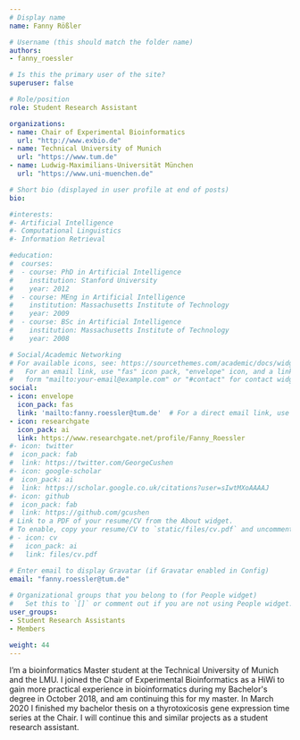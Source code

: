```yaml
---
# Display name
name: Fanny Rößler

# Username (this should match the folder name)
authors:
- fanny_roessler

# Is this the primary user of the site?
superuser: false

# Role/position
role: Student Research Assistant

organizations:
- name: Chair of Experimental Bioinformatics
  url: "http://www.exbio.de"
- name: Technical University of Munich
  url: "https://www.tum.de"
- name: Ludwig-Maximilians-Universität München
  url: "https://www.uni-muenchen.de"

# Short bio (displayed in user profile at end of posts)
bio:   

#interests:
#- Artificial Intelligence
#- Computational Linguistics
#- Information Retrieval

#education:
#  courses:
#  - course: PhD in Artificial Intelligence
#    institution: Stanford University
#    year: 2012
#  - course: MEng in Artificial Intelligence
#    institution: Massachusetts Institute of Technology
#    year: 2009
#  - course: BSc in Artificial Intelligence
#    institution: Massachusetts Institute of Technology
#    year: 2008

# Social/Academic Networking
# For available icons, see: https://sourcethemes.com/academic/docs/widgets/#icons
#   For an email link, use "fas" icon pack, "envelope" icon, and a link in the
#   form "mailto:your-email@example.com" or "#contact" for contact widget.
social:
- icon: envelope
  icon_pack: fas
  link: 'mailto:fanny.roessler@tum.de'  # For a direct email link, use "mailto:test@example.org".
- icon: researchgate
  icon_pack: ai
  link: https://www.researchgate.net/profile/Fanny_Roessler
#- icon: twitter
#  icon_pack: fab
#  link: https://twitter.com/GeorgeCushen
#- icon: google-scholar
#  icon_pack: ai
#  link: https://scholar.google.co.uk/citations?user=sIwtMXoAAAAJ
#- icon: github
#  icon_pack: fab
#  link: https://github.com/gcushen
# Link to a PDF of your resume/CV from the About widget.
# To enable, copy your resume/CV to `static/files/cv.pdf` and uncomment the lines below.  
# - icon: cv
#   icon_pack: ai
#   link: files/cv.pdf

# Enter email to display Gravatar (if Gravatar enabled in Config)
email: "fanny.roessler@tum.de"
  
# Organizational groups that you belong to (for People widget)
#   Set this to `[]` or comment out if you are not using People widget.  
user_groups:
- Student Research Assistants
- Members

weight: 44
---
```


I’m a bioinformatics Master student at the Technical University of Munich and the LMU. I joined the Chair of Experimental Bioinformatics as a HiWi to gain more practical experience in bioinformatics during my Bachelor's degree in October 2018, and am continuing this for my master. In March 2020 I finished my bachelor thesis on a thyrotoxicosis gene expression time series at the Chair. I will continue this and similar projects as a student research assistant.
